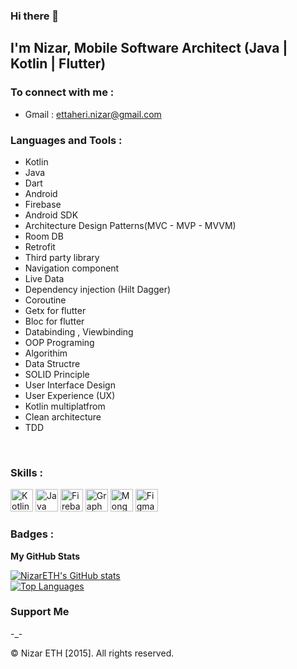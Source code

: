 ### Hi there 👋
## I'm Nizar, Mobile Software Architect (Java | Kotlin | Flutter) 

### To connect with me :

- Gmail : ettaheri.nizar@gmail.com


### Languages and Tools :

- Kotlin
- Java
- Dart
- Android
- Firebase
- Android SDK
- Architecture Design Patterns(MVC - MVP - MVVM)
- Room DB
- Retrofit
- Third party library
- Navigation component
- Live Data
- Dependency injection (Hilt Dagger)
- Coroutine
- Getx for flutter
- Bloc for flutter
- Databinding , Viewbinding
- OOP Programing
- Algorithim
- Data Structre
- SOLID Principle 
- User Interface Design 
- User Experience (UX)
- Kotlin multiplatfrom
- Clean architecture
- TDD

<br />

### Skills :
<p align="left">
<a href="https://kotlinlang.org/" target="_blank" rel="noreferrer"><img src="https://raw.githubusercontent.com/danielcranney/readme-generator/main/public/icons/skills/kotlin-colored.svg" width="36" height="36" alt="Kotlin" /></a>
<a href="https://www.oracle.com/java/" target="_blank" rel="noreferrer"><img src="https://raw.githubusercontent.com/danielcranney/readme-generator/main/public/icons/skills/java-colored.svg" width="36" height="36" alt="Java" /></a> 
<a href="https://firebase.google.com/" target="_blank" rel="noreferrer"><img src="https://raw.githubusercontent.com/danielcranney/readme-generator/main/public/icons/skills/firebase-colored.svg" width="36" height="36" alt="Firebase" /></a>
<a href="https://graphql.org/" target="_blank" rel="noreferrer"><img src="https://raw.githubusercontent.com/danielcranney/readme-generator/main/public/icons/skills/graphql-colored.svg" width="36" height="36" alt="GraphQL" /></a> 
<a href="https://www.mongodb.com/" target="_blank" rel="noreferrer"><img src="https://raw.githubusercontent.com/danielcranney/readme-generator/main/public/icons/skills/mongodb-colored.svg" width="36" height="36" alt="MongoDB" /></a> 
<a href="https://www.figma.com/" target="_blank" rel="noreferrer"><img src="https://raw.githubusercontent.com/danielcranney/readme-generator/main/public/icons/skills/figma-colored.svg" width="36" height="36" alt="Figma" /></a>
</p>
                    

### Badges :

<b>My GitHub Stats</b>

<a href="http://www.github.com/NizarETH"><img src="https://github-readme-stats.vercel.app/api?username=NizarETH&show_icons=true&hide=issues,contribs&count_private=true&title_color=0891b2&text_color=ffffff&icon_color=0891b2&bg_color=1c1917&hide_border=true&show_icons=true" alt="NizarETH's GitHub stats" /></a> <br>
<a href="https://github.com/NizarETH" align="left"><img src="https://github-readme-stats.vercel.app/api/top-langs/?username=NizarETH&langs_count=10&title_color=0891b2&text_color=ffffff&icon_color=0891b2&bg_color=1c1917&hide_border=true&locale=en&custom_title=Top%20%Languages" alt="Top Languages" /></a>
### Support Me
-_-



© Nizar ETH [2015]. All rights reserved.
